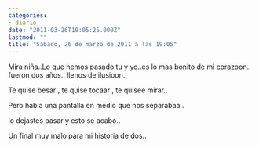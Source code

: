 ```yaml
---
categories:
- diario
date: "2011-03-26T19:05:25.000Z"
lastmod: ""
title: "Sábado, 26 de marzo de 2011 a las 19:05"
---
```


Mira niña..Lo que hemos pasado tu y yo..es lo mas bonito de mi corazoon.. fueron dos años.. llenos de ilusioon..


Te quise besar , te quise tocaar , te quisee mirar..

Pero habia una pantalla en medio que nos separabaa..

lo dejastes pasar y esto se acabo.. 

Un final muy malo para mi historia de dos..
